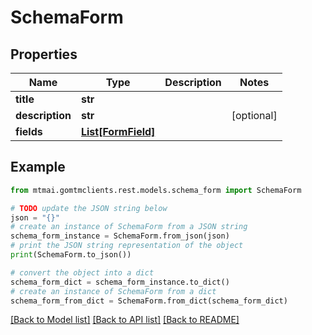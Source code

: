# SchemaForm


## Properties

Name | Type | Description | Notes
------------ | ------------- | ------------- | -------------
**title** | **str** |  | 
**description** | **str** |  | [optional] 
**fields** | [**List[FormField]**](FormField.md) |  | 

## Example

```python
from mtmai.gomtmclients.rest.models.schema_form import SchemaForm

# TODO update the JSON string below
json = "{}"
# create an instance of SchemaForm from a JSON string
schema_form_instance = SchemaForm.from_json(json)
# print the JSON string representation of the object
print(SchemaForm.to_json())

# convert the object into a dict
schema_form_dict = schema_form_instance.to_dict()
# create an instance of SchemaForm from a dict
schema_form_from_dict = SchemaForm.from_dict(schema_form_dict)
```
[[Back to Model list]](../README.md#documentation-for-models) [[Back to API list]](../README.md#documentation-for-api-endpoints) [[Back to README]](../README.md)


